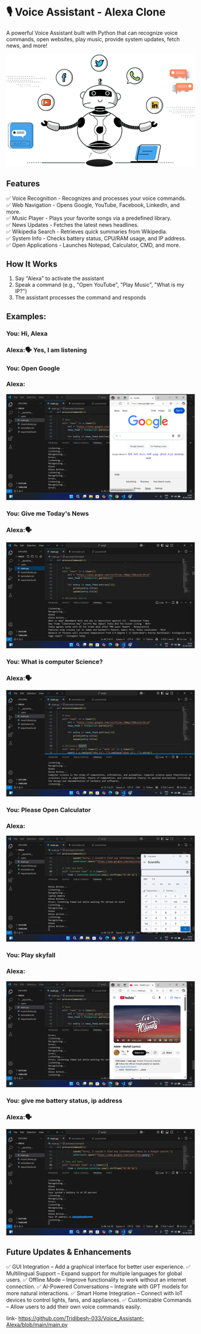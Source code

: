 # 🎙️ Voice Assistant - Alexa Clone
A powerful Voice Assistant built with Python that can recognize voice commands, open websites, play music, provide system updates, fetch news, and more!

![img alt](https://github.com/Tridibesh-033/Voice_Assistant-Alexa/blob/main/va.png?raw=true)

## Features  
✅ Voice Recognition - Recognizes and processes your voice commands.  
✅ Web Navigation - Opens Google, YouTube, Facebook, LinkedIn, and more.  
✅ Music Player - Plays your favorite songs via a predefined library.  
✅ News Updates - Fetches the latest news headlines.  
✅ Wikipedia Search - Retrieves quick summaries from Wikipedia.  
✅ System Info - Checks battery status, CPU/RAM usage, and IP address.  
✅ Open Applications - Launches Notepad, Calculator, CMD, and more.  

## How It Works
1. Say "Alexa" to activate the assistant
2. Speak a command (e.g., "Open YouTube", "Play Music", "What is my IP?")
3. The assistant processes the command and responds

## Examples:
### You: Hi, Alexa
### Alexa:🗣️ Yes, I am listening
### You: Open Google
### Alexa: 
![img alt](https://github.com/Tridibesh-033/Voice_Assistant-Alexa/blob/main/g.png?raw=true)

### You: Give me Today's News
### Alexa:🗣️ 
![img alt](https://github.com/Tridibesh-033/Voice_Assistant-Alexa/blob/main/nw.png?raw=true)

### You: What is computer Science?
### Alexa:🗣️ 
![img alt](https://github.com/Tridibesh-033/Voice_Assistant-Alexa/blob/main/wiki.png?raw=true)

### You: Please Open Calculator
### Alexa: 
![img alt](https://github.com/Tridibesh-033/Voice_Assistant-Alexa/blob/main/c.png?raw=true)

### You: Play skyfall
### Alexa: 
![img alt](https://github.com/Tridibesh-033/Voice_Assistant-Alexa/blob/main/skf.png?raw=true)

### You: give me battery status, ip address
### Alexa:🗣️
![img alt](https://github.com/Tridibesh-033/Voice_Assistant-Alexa/blob/main/bip.png?raw=true)

## Future Updates & Enhancements
✅ GUI Integration – Add a graphical interface for better user experience.
✅ Multilingual Support – Expand support for multiple languages for global users.
✅ Offline Mode – Improve functionality to work without an internet connection.
✅ AI-Powered Conversations – Integrate with GPT models for more natural interactions.
✅ Smart Home Integration – Connect with IoT devices to control lights, fans, and appliances.
✅ Customizable Commands – Allow users to add their own voice commands easily.

link- https://github.com/Tridibesh-033/Voice_Assistant-Alexa/blob/main/main.py
